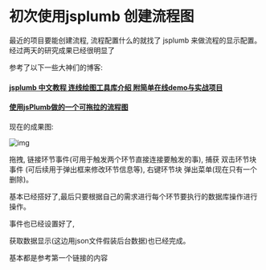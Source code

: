 # 初次使用jsplumb 创建流程图
最近的项目要能创建流程, 流程配置什么的就找了 jsplumb 来做流程的显示配置。经过两天的研究成果已经很明显了

参考了以下一些大神们的博客:

#### [jsplumb 中文教程 连线绘图工具库介绍 附简单在线demo与实战项目](https://segmentfault.com/a/1190000013422507)

#### [使用jsPlumb做的一个可拖拉的流程图](https://blog.csdn.net/j_bean/article/details/78092647)

现在的成果图:

 ![img](https://img2018.cnblogs.com/blog/1151492/201901/1151492-20190109111139992-1514796361.png)



拖拽, 链接环节事件(可用于触发两个环节直接连接要触发的事),   捕获 双击环节块事件   (可后续用于弹出框来修改环节信息等),  右键环节块 弹出菜单(现在只有一个删除)。



基本已经搭好了,最后只要根据自己的需求进行每个环节要执行的数据库操作进行操作。

事件也已经设置好了,

获取数据显示(这边用json文件假装后台数据)也已经完成。

基本都是参考第一个链接的内容
